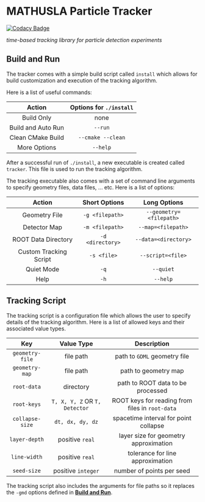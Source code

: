# MATHUSLA Particle Tracker

[![Codacy Badge](https://api.codacy.com/project/badge/Grade/bbbe2cb1269e4de68a9780534652a3d2)](https://app.codacy.com/app/MATHUSLA/tracker?utm_source=github.com&utm_medium=referral&utm_content=MATHUSLA/tracker&utm_campaign=badger)

_time-based tracking library for particle detection experiments_

## Build and Run

The tracker comes with a simple build script called `install` which allows for build customization and execution of the tracking algorithm.

Here is a list of useful commands:

| Action             | Options for `./install` |
|:------------------:|:-----------------------:|
| Build Only         | none                    |
| Build and Auto Run | `--run`                 |
| Clean CMake Build  | `--cmake --clean`       |
| More Options       | `--help`                |

After a successful run of `./install`, a new executable is created called `tracker`. This file is used to run the tracking algorithm.

The tracking executable also comes with a set of command line arguments to specify geometry files, data files, ... etc. Here is a list of options:

| Action                 | Short Options    | Long Options            |
|:----------------------:|:----------------:|:-----------------------:|
| Geometry File          | `-g <filepath>`  | `--geometry=<filepath>` |
| Detector Map           | `-m <filepath>`  | `--map=<filepath>`      |
| ROOT Data Directory    | `-d <directory>` | `--data=<directory>`    |
| Custom Tracking Script | `-s <file>`      | `--script=<file>`       |
| Quiet Mode             | `-q`             | `--quiet`               |
| Help                   | `-h`             | `--help`                |

## Tracking Script

The tracking script is a configuration file which allows the user to specify details of the tracking algorithm. Here is a list of allowed keys and their associated value types.

| Key             | Value Type                    | Description                                     |
|:---------------:|:-----------------------------:|:-----------------------------------------------:|
| `geometry-file` | file path                     | path to `GDML` geometry file                    |
| `geometry-map`  | file path                     | path to geometry map                            |
| `root-data`     | directory                     | path to ROOT data to be processed               |
| `root-keys`     | `T, X, Y, Z` OR `T, Detector` | ROOT keys for reading from files in `root-data` |
| `collapse-size` | `dt, dx, dy, dz`              | spacetime interval for point collapse           |
| `layer-depth`   | positive `real`               | layer size for geometry approximation           |
| `line-width`    | positive `real`               | tolerance for line approximation                |
| `seed-size`     | positive `integer`            | number of points per seed                       |

The tracking script also includes the arguments for file paths so it replaces the  `-gmd` options defined in [__Build and Run__](#build-and-run).
